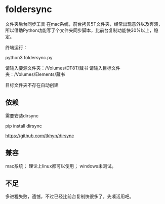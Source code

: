 # foldersync
文件夹后台同步工具
在mac系统，前台拷贝5T文件夹，经常出现意外以及奔溃，所以借助Python功能写了个文件夹同步脚本，比前台复制功能快30%以上，稳定。

终端运行：

python3 foldersync.py

请输入要源文件夹：/Volumes/DT8T/藏书
请输入目标文件夹：/Volumes/Elements/藏书

目标文件夹不存在自动创建

## 依赖
需要安装dirsync

pip install dirsync

https://github.com/tkhyn/dirsync

## 兼容
mac系统；
理论上linux都可以使用；
windows未测试。

## 不足
多进程失败，遗憾，不过已经比前台复制快很多了，先凑活用吧。
